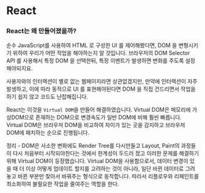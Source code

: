 # React

### React는 왜 만들어졌을까?

순수 JavaScript를 사용하여 HTML 로 구성한 UI 를 제어해봤다면, DOM 을 변형시키기 위하여 우리가 어떤 작업을 해야하는지 알 것입니다. 브라우저의 DOM Selector API 를 사용해서 특정 DOM 을 선택한뒤, 특정 이벤트가 발생하면 변화를 주도록 설정해야되지요.

사용자와의 인터랙션이 별로 없는 웹페이지라면 상관없겠지만, 만약에 인터랙션이 자주 발생하고, 이에 따라 동적으로 UI 를 표현해야된다면 DOM 을 직접 건드리면서 작업을 하기 쉽지 않고 코드도 난잡해집니다.

React는 이것을 `Virtual DOM`을 만들어 해결하였습니다. Virtual DOM은 메모리에 가상DOM으로 존재하는 DOM으로 변경속도가 일반 DOM에 비해 훨씬 빠릅니다. Virtual DOM은 브라우저 DOM을 비교하여 차이가 있는 곳을 감지하고 브라우저 DOM에 패치하는 순으로 진행됩니다.

정리 - DOM은 사소한 변화에도 Render Tree를 다시만들고 Layout, Paint의 과정들이 다시 처음부터 시작되야한다는 것에서 한계성이 두드러 졌고 이러한 문제를 해결하기 위해 Virtual DOM이 등장했습니다. Virtual DOM을 사용함으로서, 데이터 변경이 있을 때 더 이상 어떻게 업데이트 할지를 고려하는 것이 아니라, 일단 바뀐 데이터로 그려놓고 바뀐 부분만 찾아서 바꿔주는 형식으로 동작합니다. 따라서 리플로우와 리페인트를 최소화하여 불필요한 작업을 줄여주는 역할을 한다.
